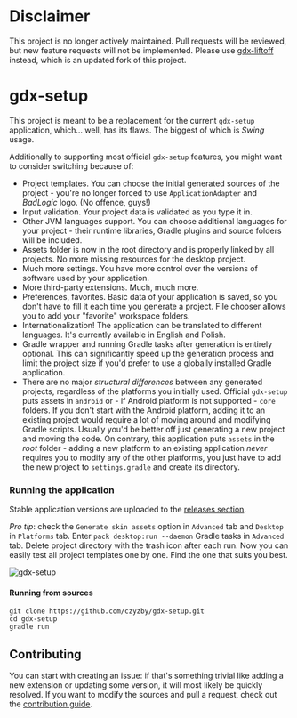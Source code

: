 # Disclaimer

This project is no longer actively maintained. Pull requests will be reviewed, but new feature requests will not be implemented. Please use [gdx-liftoff](https://github.com/tommyettinger/gdx-liftoff) instead, which is an updated fork of this project.

# gdx-setup

This project is meant to be a replacement for the current `gdx-setup` application, which... well, has its flaws.
The biggest of which is *Swing* usage.

Additionally to supporting most official `gdx-setup` features, you might want to consider switching because of:
- Project templates. You can choose the initial generated sources of the project - you're no longer forced to use
`ApplicationAdapter` and *BadLogic* logo. (No offence, guys!)
- Input validation. Your project data is validated as you type it in.
- Other JVM languages support. You can choose additional languages for your project - their runtime libraries,
Gradle plugins and source folders will be included.
- Assets folder is now in the root directory and is properly linked by all projects. No more missing resources for
the desktop project.
- Much more settings. You have more control over the versions of software used by your application.
- More third-party extensions. Much, much more.
- Preferences, favorites. Basic data of your application is saved, so you don't have to fill it each time
you generate a project. File chooser allows you to add your "favorite" workspace folders.
- Internationalization! The application can be translated to different languages. It's currently available
in English and Polish.
- Gradle wrapper and running Gradle tasks after generation is entirely optional. This can significantly speed up
the generation process and limit the project size if you'd prefer to use a globally installed Gradle application.
- There are no major *structural differences* between any generated projects, regardless of the platforms
you initially used. Official `gdx-setup` puts assets in `android` or - if Android platform is not supported -
`core` folders. If you don't start with the Android platform, adding it to an existing project would require
a lot of moving around and modifying Gradle scripts. Usually you'd be better off just generating a new project
and moving the code. On contrary, this application puts `assets` in the *root* folder - adding a new platform
to an existing application *never* requires you to modify any of the other platforms, you just have to add
the new project to `settings.gradle` and create its directory.

### Running the application

Stable application versions are uploaded to the [releases section](https://github.com/czyzby/gdx-setup/releases).

*Pro tip*: check the `Generate skin assets` option in `Advanced` tab and `Desktop` in `Platforms` tab.
Enter `pack desktop:run --daemon` Gradle tasks in `Advanced` tab. Delete project directory with the trash icon
after each run. Now you can easily test all project templates one by one. Find the one that suits you best.

![gdx-setup](gdx-setup.png)

#### Running from sources

```
git clone https://github.com/czyzby/gdx-setup.git
cd gdx-setup
gradle run
```

## Contributing

You can start with creating an issue: if that's something trivial like adding a new extension or updating some version,
it will most likely be quickly resolved. If you want to modify the sources and pull a request, check out the
[contribution guide](CONTRIBUTING.md).
